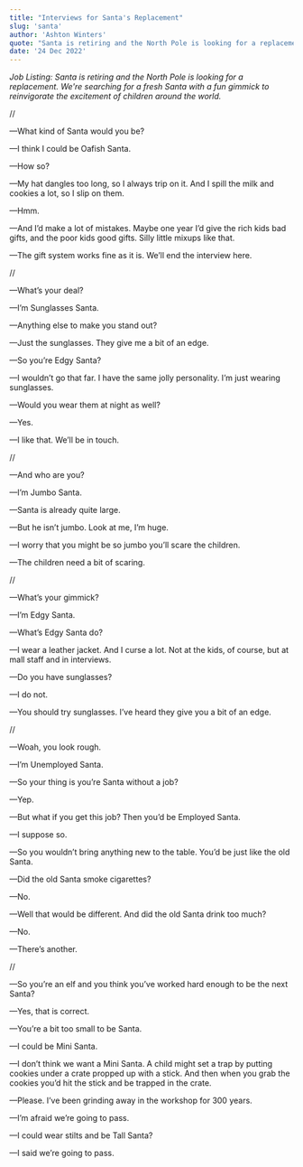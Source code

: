 ```yaml
---
title: "Interviews for Santa's Replacement"
slug: 'santa'
author: 'Ashton Winters'
quote: "Santa is retiring and the North Pole is looking for a replacement. We're searching for a fresh Santa with a fun gimmick to reinvigorate the excitement of children around the world."
date: '24 Dec 2022'
---
```


*Job Listing: Santa is retiring and the North Pole is looking for a replacement. We're searching for a fresh Santa with a fun gimmick to reinvigorate the excitement of children around the world.*

//

—What kind of Santa would you be?

—I think I could be Oafish Santa.

—How so?

—My hat dangles too long, so I always trip on it. And I spill the milk and cookies a lot, so I slip on them.

—Hmm.

—And I’d make a lot of mistakes. Maybe one year I’d give the rich kids bad gifts, and the poor kids good gifts. Silly little mixups like that.

—The gift system works fine as it is. We’ll end the interview here.

//

—What’s your deal?

—I’m Sunglasses Santa.

—Anything else to make you stand out?

—Just the sunglasses. They give me a bit of an edge.

—So you’re Edgy Santa?

—I wouldn’t go that far. I have the same jolly personality. I’m just wearing sunglasses.

—Would you wear them at night as well?

—Yes.

—I like that. We’ll be in touch.

//

—And who are you?

—I’m Jumbo Santa.

—Santa is already quite large.

—But he isn’t jumbo. Look at me, I’m huge.

—I worry that you might be so jumbo you’ll scare the children.

—The children need a bit of scaring.

//

—What’s your gimmick?

—I’m Edgy Santa.

—What’s Edgy Santa do?

—I wear a leather jacket. And I curse a lot. Not at the kids, of course, but at mall staff and in interviews.

—Do you have sunglasses?

—I do not.

—You should try sunglasses. I’ve heard they give you a bit of an edge.

//

—Woah, you look rough.

—I’m Unemployed Santa.

—So your thing is you’re Santa without a job?

—Yep.

—But what if you get this job? Then you’d be Employed Santa.

—I suppose so.

—So you wouldn’t bring anything new to the table. You’d be just like the old Santa.

—Did the old Santa smoke cigarettes?

—No.

—Well that would be different. And did the old Santa drink too much?

—No.

—There’s another.

//

—So you’re an elf and you think you’ve worked hard enough to be the next Santa?

—Yes, that is correct.

—You’re a bit too small to be Santa.

—I could be Mini Santa.

—I don’t think we want a Mini Santa. A child might set a trap by putting cookies under a crate propped up with a stick. And then when you grab the cookies you’d hit the stick and be trapped in the crate.

—Please. I’ve been grinding away in the workshop for 300 years.

—I’m afraid we’re going to pass.

—I could wear stilts and be Tall Santa?

—I said we’re going to pass.
